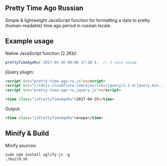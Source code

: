 ## Pretty Time Ago Russian 

Simple & lightweight JavaScript function for formatting 
a date to pretty (human-readable) time ago period in russian locale.

## Example usage

Native JavaScript function (2.2Kb):
```js
prettyTimeAgoRu('2017-04-26 00:00 17:20');  // 4 часа назад
```

jQuery plugin:
```html
<script src="pretty-time-ago-ru.js"></script>
<script src="//cdnjs.cloudflare.com/ajax/libs/jquery/2.2.4/jquery.min.js"></script>
<script src="pretty-time-ago-ru.jquery.js"></script>

<time class="jsPrettyTimeAgoRu">2017-04-25</time>
```
Output:
```html
<time class="jsPrettyTimeAgoRu">вчера</time>
```

## Minify & Build

Minify sources:

```shell
sudo npm install uglify-js -g
./build.sh
```
